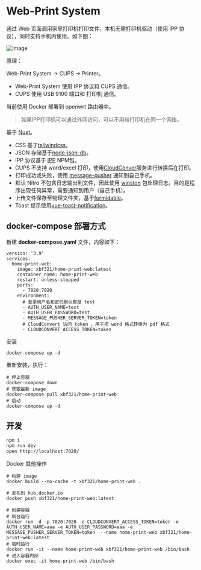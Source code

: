 # Web-Print System

通过 Web 页面调用家里打印机打印文件，本机无需打印机驱动（使用 IPP 协议），同时支持手机内使用。如下图：

![image](https://p1.meituan.net/travelcube/c2ee459d863c42b77242ff22cc349c9a910526.gif)

原理：

Web-Print System -> CUPS -> Printer。

* Web-Print System 使用 IPP 协议和 CUPS 通信。
* CUPS 使用 USB 9100 端口和 打印机 通信。


当前使用 Docker 部署到 openwrt 路由器中。

> 如果IPP打印机可以通过外网访问，可以不用和打印机在同一个网络。

基于 [Nuxt](https://nuxt.com/)。

* CSS 基于[tailwindcss](https://tailwindcss.com/)。
* JSON 存储基于[node-json-db](https://github.com/Belphemur/node-json-db)。
* IPP 协议基于 [IPP](https://github.com/williamkapke/ipp) NPM包。
* CUPS 不支持 word/excel 打印，使用[CloudConver](https://cloudconvert.com/)服务进行转换后在打印。
* 打印成功或失败，使用 [message-pusher](https://github.com/songquanpeng/message-pusher) 通知到自己手机。
* 默认 Nitro 不包含日志输出到文件，因此使用 [winston](https://github.com/winstonjs/winston) 包处理日志。目的是程序出现任何异常，需要通知到用户（自己手机）。
* 上传文件保存至物理文件夹，基于[formidable](https://www.npmjs.com/package/formidable)。
* Toast 提示使用[vue-toast-notification](https://www.npmjs.com/package/vue-toast-notification)。

## docker-compose 部署方式

新建 **docker-compose.yaml** 文件，内容如下：

```shell
version: '3.9'
services:
  home-print-web:
    image: xbf321/home-print-web:latest
    container_name: home-print-web
    restart: unless-stopped
    ports:
      - 7020:7020
    environment:
      # 登录用户名和密码默认都是 test
      - AUTH_USER_NAME=test
      - AUTH_USER_PASSWORD=test
      - MESSAGE_PUSHER_SERVER_TOKEN=token
      # CloudConvert 访问 token ，用于把 word 格式转换为 pdf 格式
      - CLOUDCONVERT_ACCESS_TOKEN=token
```

安装

```shell
docker-compose up -d
```

重新安装，执行：

```shell
# 停止容器
docker-compose down
# 获取最新 image
docker-compose pull xbf321/home-print-web
# 启动
docker-compose up -d
```

## 开发

```bash
npm i
npm run dev
open http://localhost:7020/
```

Docker 其他操作

```shell
# 构建 image
docker build --no-cache -t xbf321/home-print-web .

# 发布到 hub.docker.io
docker push xbf321/home-print-web:latest

# 创建容器
# 后台运行
docker run -d -p 7020:7020 -e CLOUDCONVERT_ACCESS_TOKEN=token -e AUTH_USER_NAME=aaa -e AUTH_USER_PASSWORD=aaa -e MESSAGE_PUSHER_SERVER_TOKEN=token  --name home-print-web xbf321/home-print-web:latest
# 临时运行
docker run -it --name home-print-web xbf321/home-print-web /bin/bash
# 进入容器内部
docker exec -it home-print-web /bin/bash
```
